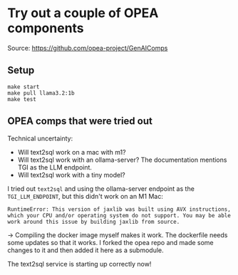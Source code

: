# Try out a couple of OPEA components

Source: https://github.com/opea-project/GenAIComps

## Setup

```
make start
make pull llama3.2:1b
make test
```

## OPEA comps that were tried out

Technical uncertainty:
- Will text2sql work on a mac with m1?
- Will text2sql work with an ollama-server? The documentation mentions TGI as the LLM endpoint.
- Will text2sql work with a tiny model?

I tried out `text2sql` and using the ollama-server endpoint as the `TGI_LLM_ENDPOINT`, but this didn't work on an M1 Mac:
```
RuntimeError: This version of jaxlib was built using AVX instructions, which your CPU and/or operating system do not support. You may be able work around this issue by building jaxlib from source.
```

-> Compiling the docker image myself makes it work. The dockerfile needs some updates so that it works. I forked the opea repo and made some changes to it and then added it here as a submodule.

The text2sql service is starting up correctly now!